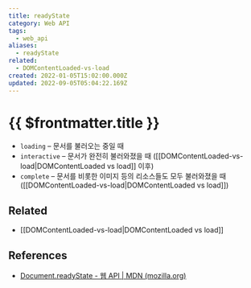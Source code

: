 ```yaml
---
title: readyState
category: Web API
tags:
  - web_api
aliases:
  - readyState
related:
  - DOMContentLoaded-vs-load
created: 2022-01-05T15:02:00.000Z
updated: 2022-09-05T05:04:22.169Z
---
```


# {{ $frontmatter.title }}

- `loading` – 문서를 불러오는 중일 때
- `interactive` – 문서가 완전히 불러와졌을 때 ([[DOMContentLoaded-vs-load|DOMContentLoaded vs load]] 이후)
- `complete` – 문서를 비롯한 이미지 등의 리소스들도 모두 불러와졌을 때 ([[DOMContentLoaded-vs-load|DOMContentLoaded vs load]])

## Related

- [[DOMContentLoaded-vs-load|DOMContentLoaded vs load]]

## References

- [Document.readyState - 웹 API | MDN (mozilla.org)](https://developer.mozilla.org/en-US/docs/Web/API/Document/readyState)
